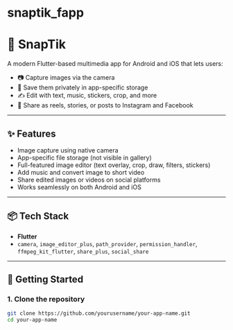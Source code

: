 # snaptik_fapp

# 📸 SnapTik

A modern Flutter-based multimedia app for Android and iOS that lets users:

- 📷 Capture images via the camera
- 🔐 Save them privately in app-specific storage
- ✍️ Edit with text, music, stickers, crop, and more
- 🚀 Share as reels, stories, or posts to Instagram and Facebook

---

## ✨ Features

- Image capture using native camera
- App-specific file storage (not visible in gallery)
- Full-featured image editor (text overlay, crop, draw, filters, stickers)
- Add music and convert image to short video
- Share edited images or videos on social platforms
- Works seamlessly on both Android and iOS

---

## 📦 Tech Stack

- **Flutter**
- `camera`, `image_editor_plus`, `path_provider`, `permission_handler`, `ffmpeg_kit_flutter`, `share_plus`, `social_share`

---

## 🚀 Getting Started

### 1. Clone the repository
```bash
git clone https://github.com/yourusername/your-app-name.git
cd your-app-name

